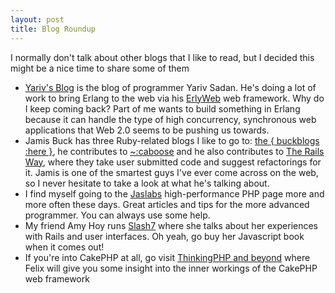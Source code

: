 ```yaml
--- 
layout: post
title: Blog Roundup
---
```

<p>I normally don't talk about other blogs that I like to read, but I decided this might be a nice time to share some of them
<ul>
<li><a href="http://yarivsblog.com">Yariv's Blog</a> is the blog of programmer Yariv Sadan.  He's doing a lot of work to bring Erlang to the web via his <a href="http://erlyweb.org/">ErlyWeb</a> web framework.  Why do I keep coming back?  Part of me wants to build something in Erlang because it can handle the type of high concurrency, synchronous web applications that Web 2.0 seems to be pushing us towards.</li>
<li>Jamis Buck has three Ruby-related blogs I like to go to: <a href="http://weblog.jamisbuck.org/">the { buckblogs :here }</a>, he contributes to <a href="http://blog.caboo.se/">~:caboose</a> and he also contributes to <a href="http://www.therailsway.com">The Rails Way</a>, where they take user submitted code and suggest refactorings for it.  Jamis is one of the smartest guys I've ever come across on the web, so I never hesitate to take a look at what he's talking about.</li>
<li>I find myself going to the <a href="http://www.whenpenguinsattack.com">Jaslabs</a> high-performance PHP page more and more often these days.  Great articles and tips for the more advanced programmer.  You can always use some help.</li>
<li>My friend Amy Hoy runs <a href="http://slash7.com">Slash7</a> where she talks about her experiences with Rails and user interfaces.  Oh yeah, go buy her Javascript book when it comes out!</li>
<li>If you're into CakePHP at all, go visit <a href="http://www.thinkingphp.org">ThinkingPHP and beyond</a> where Felix will give you some insight into the inner workings of the CakePHP web framework</li>
</ul>
</p>
